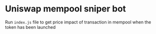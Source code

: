# Uniswap mempool sniper bot

Run `index.js` file to get price impact of transaction in mempool when the token has been launched
